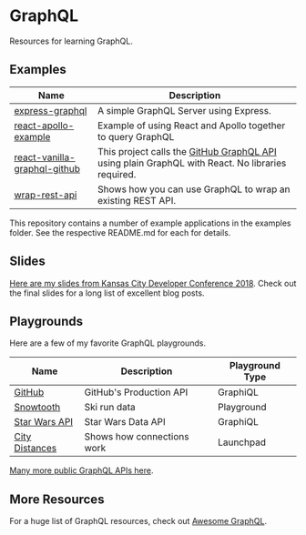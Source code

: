 # GraphQL

Resources for learning GraphQL.

## Examples

| Name                                                                                                                   | Description                                                                                                                          |
| ---------------------------------------------------------------------------------------------------------------------- | ------------------------------------------------------------------------------------------------------------------------------------ |
| [express-graphql](https://github.com/coryhouse/graphql/tree/master/examples/express-graphql)                           | A simple GraphQL Server using Express.                                                                                               |
| [react-apollo-example](https://github.com/coryhouse/graphql/tree/master/examples/react-apollo-example)                 | Example of using React and Apollo together to query GraphQL                                                                          |
| [react-vanilla-graphql-github](https://github.com/coryhouse/graphql/tree/master/examples/react-vanilla-graphql-github) | This project calls the [GitHub GraphQL API](https://developer.github.com/v4/) using plain GraphQL with React. No libraries required. |
| [wrap-rest-api](https://github.com/coryhouse/graphql/tree/master/examples/wrap-rest-api)                               | Shows how you can use GraphQL to wrap an existing REST API.                                                                          |

This repository contains a number of example applications in the examples folder. See the respective README.md for each for details.

## Slides

[Here are my slides from Kansas City Developer Conference 2018](https://www.dropbox.com/s/6ud4se9d7kaxcsx/Why%20GraphQL.pptx?dl=0_). Check out the final slides for a long list of excellent blog posts.

## Playgrounds

Here are a few of my favorite GraphQL playgrounds.

| Name                                                       | Description                | Playground Type |
| ---------------------------------------------------------- | -------------------------- | --------------- |
| [GitHub](https://developer.github.com/v4/explorer/)        | GitHub's Production API    | GraphiQL        |
| [Snowtooth](http://snowtooth.herokuapp.com/playground)     | Ski run data               | Playground      |
| [Star Wars API](https://graphql.org/swapi-graphql/)        | Star Wars Data API         | GraphiQL        |
| [City Distances](https://launchpad.graphql.com/lk3qk3zq7q) | Shows how connections work | Launchpad       |

[Many more public GraphQL APIs here](https://github.com/APIs-guru/graphql-apis).

## More Resources

For a huge list of GraphQL resources, check out [Awesome GraphQL](https://github.com/chentsulin/awesome-graphql).
